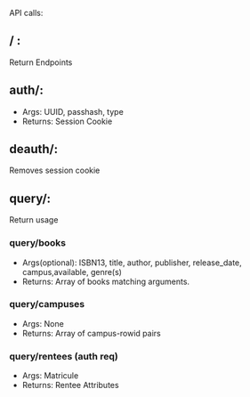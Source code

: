 API calls:


## / :
Return Endpoints

## auth/:
- Args: UUID, passhash, type
- Returns: Session Cookie
## deauth/:
Removes session cookie
## query/:
Return usage
### query/books
- Args(optional): ISBN13, title, author, publisher, release_date, campus,available, genre(s)
- Returns: Array of books matching arguments.
### query/campuses
- Args: None
- Returns: Array of campus-rowid pairs
### query/rentees (auth req)
- Args: Matricule
- Returns: Rentee Attributes
